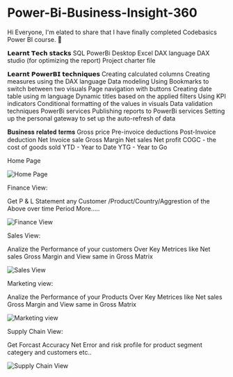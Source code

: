 # Power-Bi-Business-Insight-360

Hi Everyone,
I'm elated to share that I have finally completed Codebasics Power BI course. 💯 

𝗟𝗲𝗮𝗿𝗻𝘁 𝗧𝗲𝗰𝗵 𝘀𝘁𝗮𝗰𝗸𝘀
 SQL
 PowerBi Desktop
  Excel
 DAX language
 DAX studio (for optimizing the report)
 Project charter file

𝗟𝗲𝗮𝗿𝗻𝘁 𝗣𝗼𝘄𝗲𝗿𝗕𝗜 𝘁𝗲𝗰𝗵𝗻𝗶𝗾𝘂𝗲𝘀
 Creating calculated columns
 Creating measures using the DAX language
 Data modeling
 Using Bookmarks to switch between two visuals
 Page navigation with buttons
 Creating date table using m language
 Dynamic titles based on the applied filters
 Using KPI indicators
 Conditional formatting of the values in visuals
 Data validation techniques
 PowerBi services
 Publishing reports to PowerBi services
 Setting up the personal gateway to set up the auto-refresh of data

𝐁𝐮𝐬𝐢𝐧𝐞𝐬𝐬 𝐫𝐞𝐥𝐚𝐭𝐞𝐝 𝐭𝐞𝐫𝐦𝐬
 Gross price
 Pre-invoice deductions
 Post-Invoice deduction
 Net Invoice sale
Gross Margin
 Net sales
 Net profit
 COGC - the cost of goods sold
 YTD - Year to Date
  YTG - Year to Go

Home Page 

![Home Page](https://github.com/user-attachments/assets/823f7065-f64d-4674-9b93-e479cef91bdb)

Finance View:

Get P & L Statement any Customer /Product/Country/Aggrestion of the Above over time Period More.....

![Finance View](https://github.com/user-attachments/assets/35abf668-1e39-48e5-9afa-8449ba809afa)

Sales View:

Analize the Performance of your customers Over Key Metrices like Net sales Gross Margin and View same in Gross Matrix

![Sales View](https://github.com/user-attachments/assets/6c01c9b5-fa75-4ba1-82ac-2167d54330fe)

Marketing view:

Analize the Performance of your Products Over Key Metrices like Net sales Gross Margin and View same in Gross Matrix

![Marketing view](https://github.com/user-attachments/assets/933ad6ce-0c4c-42e3-b382-84558c91559b)

Supply Chain View:

Get Forcast Accuracy Net Error and risk profile for product segment categery and customers etc..

![Supply Chain View](https://github.com/user-attachments/assets/a3f0f523-b3cc-4320-930d-ac2bf7346070)





